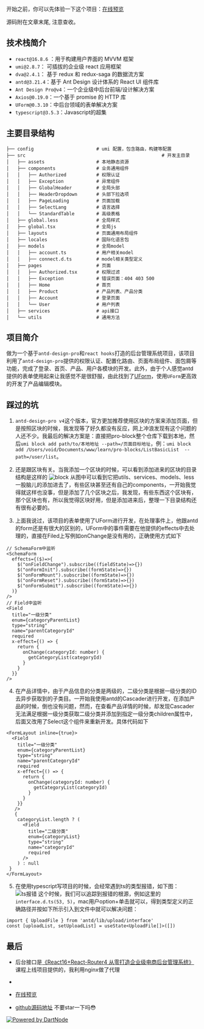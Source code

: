 开始之前，你可以先体验一下这个项目：[在线预览](http://antdpro.cixi518.com/)

源码附在文章末尾, 注意查收。

##  技术栈简介
* `react@16.8.6` ：用于构建用户界面的 MVVM 框架
* `umi@2.8.7`： 可插拔的企业级 react 应用框架
* `dva@2.4.1`： 基于 redux 和 redux-saga 的数据流方案
* `antd@3.21.4`：基于 Ant Design 设计体系的 React UI 组件库
* `Ant Design Pro@v4`：一个企业级中后台前端/设计解决方案
* `Axios@0.19.0`：一个基于 promise 的 HTTP 库
* `UForm@0.3.10`：中后台领域的表单解决方案
* `typescript@3.5.3`：Javascript的超集

## 主要目录结构
```
├── config                       # umi 配置，包含路由，构建等配置
├── src													 # 开发主目录
│   ├── assets                   # 本地静态资源
│   ├── components               # 业务通用组件
│   │   ├── Authorized           # 权限认证
│   │   ├── Exception            # 异常组件
│   │   ├── GlobalHeader         # 全局头部
│   │   ├── HeaderDropdown       # 头部下拉选项
│   │   ├── PageLoading          # 页面加载
│   │   ├── SelectLang           # 语言选择
│   │   └── StandardTable        # 高级表格
│   ├── global.less              # 全局样式
│   ├── global.tsx               # 全局js
│   ├── layouts                  # 页面通用布局组件
│   ├── locales                  # 国际化语言包
│   ├── models                   # 全局model
│   │   ├── account.ts           # 用户相关model
│   │   ├── connect.d.ts         # model相关类型定义
│   ├── pages                    # 页面
│   │   ├── Authorized.tsx       # 权限过滤
│   │   ├── Exception            # 错误页面：404 403 500
│   │   ├── Home                 # 首页
│   │   ├── Product              # 产品列表、产品分类
│   │   ├── Account              # 登录页面
│   │   └── User                 # 用户列表
│   ├── services                 # api接口
│   └── utils                    # 通用方法
```

## 项目简介
做为一个基于`antd-design-pro`和`react hooks`打造的后台管理系统项目，该项目利用了`antd-design-pro`提供的权限认证、配置化路由、页面布局组件、面包屑等功能，完成了登录、首页、产品、用户各模块的开发。此外，由于个人感觉antd提供的表单使用起来让我感觉不是很舒服，由此找到了[UForm](https://uformjs.org/#/MpI2Ij/dNFzFyTb)，使用`UForm`更高效的开发了产品编辑模块。

## 踩过的坑
1.  `antd-design-pro v4`这个版本，官方更加推荐使用区块的方案来添加页面，但是按照区块的时候，我发现等了好久都没有反应，网上冲浪发现有这个问题的人还不少。我最后的解决方案是：直接把pro-block整个仓库下载到本地，然后`umi block add path/to/本地地址 --path=/页面目标地址`，例：`umi block add /Users/void/Documents/www/learn/pro-blocks/ListBasicList  --path=/user/list`。

2. 还是跟区块有关。当我添加一个区块的时候，可以看到添加进来的区块的目录结构是这样的
![block](http://pw6c7a9jx.bkt.clouddn.com/1565762156894.jpg)
从图中可以看到它把utils、services、models、less一股脑儿的添加进去了，有些区块甚至还有自己的components，一开始我觉得就这样也没事，但是添加了几个区块之后，我发现，有些东西这个区块有，那个区块也有，所以我觉得区块好用，但是添加进来后，整理一下目录结构还有很有必要的。

3. 上面我说过，该项目的表单使用了UForm进行开发，在处理事件上，他跟antd的form还是有很大的区别的，UForm中的事件需要在他提供的effects中去处理的，直接在Filed上写例如onChange是没有用的，正确使用方式如下
```
// SchemaForm中监听
<SchemaForm
  effects={($)=>{
    $("onFieldChange").subscribe((fieldState)=>{})
    $("onFormInit").subscribe((formState)=>{})
    $("onFormMount").subscribe((formState)=>{})
    $("onFormReset").subscribe((formState)=>{})
    $("onFormSubmit").subscribe((formState)=>{})
  )}
/>
// Field中监听
<Field
  title="一级分类"
  enum={categoryParentList}
  type="string"
  name="parentCategoryId"
  required
  x-effect={() => {
    return {
      onChange(categoryId: number) {
        getCategoryList(categoryId)
      }
    }
  }}
/>
```

4.  在产品详情中，由于产品信息的分类是两级的，二级分类是根据一级分类的ID去异步获取到的子类目。一开始我使用antd的Cascader进行开发，在添加产品的时候，倒也没有问题，然而，在查看产品详情的时候，却发现Cascader无法满足根据一级分类获取二级分类并添加到指定一级分类children属性中，后面又改用了Select这个组件来重新开发。具体代码如下
```
<FormLayout inline={true}>
  <Field
    title="一级分类"
    enum={categoryParentList}
    type="string"
    name="parentCategoryId"
    required
    x-effect={() => {
      return {
        onChange(categoryId: number) {
          getCategoryList(categoryId)
        }
      }
    }}
   />
   {
    categoryList.length ? (
      <Field
        title="二级分类"
        enum={categoryList}
        type="string"
        name="categoryId"
        required
      />
    ) : null
 }
</FormLayout>
```

5. 在使用typescript写项目的时候，会经常遇到ts的类型报错，如下图：
![ts报错](http://pw6c7a9jx.bkt.clouddn.com/WX20190814-143201.png)
这个时候，我们可以追踪到报错的根源，例如这里的`interface.d.ts(53, 5)`，mac用户option+单击就可以，得到类型定义的正确路径并按如下所示引入到文件中就可以解决问题：
```
import { UploadFile } from 'antd/lib/upload/interface'
const [uploadList, setUploadList] = useState<UploadFile[]>([])
```
## 最后

* 后台接口是[《React16+React-Router4  从零打造企业级电商后台管理系统》](https://coding.imooc.com/class/179.html)课程上线项目提供的，我利用nginx做了代理
* 

* [在线预览](http://antdpro.cixi518.com/)

* [github源码地址](https://github.com/Ljhhhhhh/antd-design-pro-learn) 不要star一下吗😳


[![Powered by DartNode](https://dartnode.com/branding/DN-Open-Source-sm.png)](https://dartnode.com "Powered by DartNode - Free VPS for Open Source")